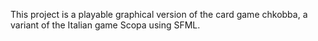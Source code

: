 This project is a playable graphical version of the card game chkobba, a variant of the Italian game Scopa using SFML.
